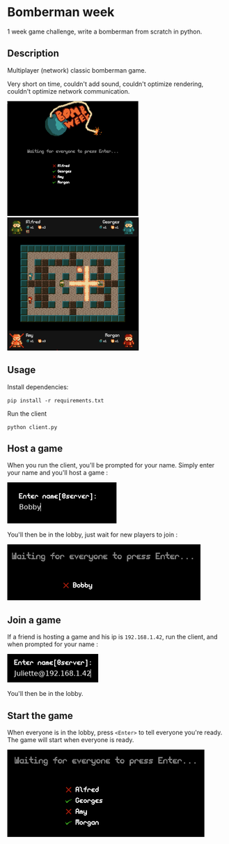 # Bomberman week
1 week game challenge, write a bomberman from scratch in python.

## Description

Multiplayer (network) classic bomberman game.

Very short on time, couldn't add sound, couldn't optimize rendering, couldn't optimize network communication.

![lobby](res/1.png) ![game](res/3.png)

## Usage

Install dependencies:
```
pip install -r requirements.txt
```

Run the client
```
python client.py
```

## Host a game

When you run the client, you'll be prompted for your name. Simply enter your name and you'll host a game :

![host](res/host.png)

You'll then be in the lobby, just wait for new players to join :

![waiting](res/lobby_wait.png)


## Join a game

If a friend is hosting a game and his ip is `192.168.1.42`, run the client, and when prompted for your name :

![join](res/join.png)

You'll then be in the lobby.

## Start the game

When everyone is in the lobby, press `<Enter>` to tell everyone you're ready. The game will start when everyone is ready.

![lobby](res/lobby.png)
